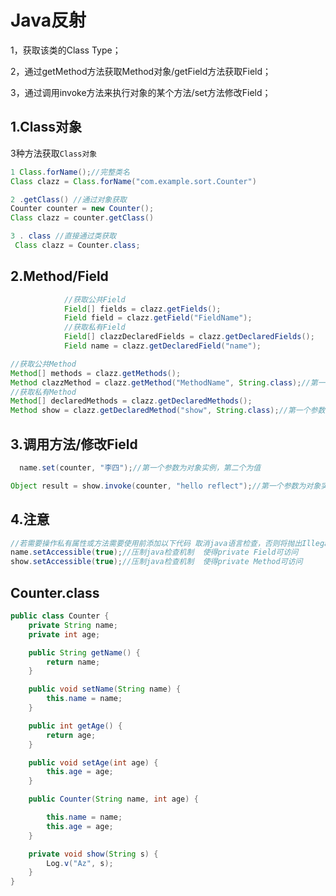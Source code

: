 # Java反射

1，获取该类的Class Type；

2，通过getMethod方法获取Method对象/getField方法获取Field；

3，通过调用invoke方法来执行对象的某个方法/set方法修改Field；

## 1.Class对象

3种方法获取`Class对象`

```java
1 Class.forName();//完整类名
Class clazz = Class.forName("com.example.sort.Counter")
```

```java
2 .getClass() //通过对象获取
Counter counter = new Counter();
Class clazz = counter.getClass()
```

```java
3 . class //直接通过类获取
 Class clazz = Counter.class;
```

## 2.Method/Field

```java
 			//获取公共Field
            Field[] fields = clazz.getFields();
            Field field = clazz.getField("FieldName");
            //获取私有Field
            Field[] clazzDeclaredFields = clazz.getDeclaredFields();
            Field name = clazz.getDeclaredField("name");
```

```java
//获取公共Method
Method[] methods = clazz.getMethods();
Method clazzMethod = clazz.getMethod("MethodName", String.class);//第一个参数为方法名，第二个为方法参数类型
//获取私有Method
Method[] declaredMethods = clazz.getDeclaredMethods();
Method show = clazz.getDeclaredMethod("show", String.class);//第一个参数为方法名，第二个为方法参数类型
```

## 3.调用方法/修改Field

```java
  name.set(counter, "李四");//第一个参数为对象实例，第二个为值
```

```java
Object result = show.invoke(counter, "hello reflect");//第一个参数为对象实例，第二个为方法参数 result为方法返回值
```

## 4.注意

```java
//若需要操作私有属性或方法需要使用前添加以下代码 取消java语言检查，否则将抛出IllegalAccessException.
name.setAccessible(true);//压制java检查机制  使得private Field可访问
show.setAccessible(true);//压制java检查机制  使得private Method可访问
```

## Counter.class

```java
public class Counter {
    private String name;
    private int age;

    public String getName() {
        return name;
    }

    public void setName(String name) {
        this.name = name;
    }

    public int getAge() {
        return age;
    }

    public void setAge(int age) {
        this.age = age;
    }

    public Counter(String name, int age) {

        this.name = name;
        this.age = age;
    }

    private void show(String s) {
        Log.v("Az", s);
    }
}
```
